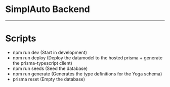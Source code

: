 # SimplAuto Backend

---

# Scripts

- npm run dev (Start in development)
- npm run deploy (Deploy the datamodel to the hosted prisma + generate the prisma-typescript client)
- npm run seeds (Seed the database)
- npm run generate (Generates the type definitions for the Yoga schema)
- prisma reset (Empty the database)
